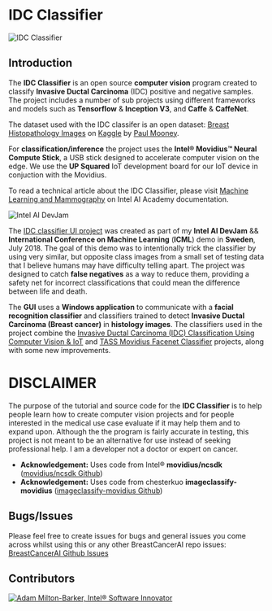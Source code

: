 # IDC Classifier

![IDC Classifier](images/IDC-Classification.jpg)

## Introduction

The **IDC Classifier** is an open source **computer vision** program created to classify **Invasive Ductal Carcinoma** (IDC) positive and negative samples. The project includes a number of sub projects using different frameworks and models such as **Tensorflow** & **Inception V3**, and **Caffe** & **CaffeNet**. 

The dataset used with the IDC classifer is an open dataset: [Breast Histopathology Images](https://www.kaggle.com/paultimothymooney/breast-histopathology-images "Breast Histopathology Images") on [Kaggle](https://www.kaggle.com "Kaggle") by [Paul Mooney](https://www.kaggle.com/paultimothymooney "Paul Mooney").

For **classification/inference** the project uses the **Intel® Movidius™ Neural Compute Stick**, a USB stick designed to accelerate computer vision on the edge. We use the **UP Squared** IoT development board for our IoT device in conjuction with the Movidius. 

To read a technical article about the IDC Classifier, please visit [Machine Learning and Mammography](https://software.intel.com/en-us/articles/machine-learning-and-mammography "Machine Learning and Mammography") on Intel AI Academy documentation.

![Intel AI DevJam](images/ICML-AI-DevJam.jpg)

The [IDC classifier UI project](https://github.com/BreastCancerAI/IDC-Classifier/tree/master/UI "IDC classifier UI project") was created as part of my **Intel AI DevJam** && **International Conference on Machine Learning** (**ICML**) demo in **Sweden**, July 2018. The goal of this demo was to intentionally trick the classifier by using very similar, but opposite class images from a small set of testing data that I believe humans may have difficulty telling apart. The project was designed to catch **false negatives** as a way to reduce them, providing a safety net for incorrect classifications that could mean the difference between life and death.

The **GUI** uses a **Windows application** to communicate with a **facial recognition classifier** and classifiers trained to detect **Invasive Ductal Carcinoma (Breast cancer)** in **histology images**. The classifiers used in the project combine the  [Invasive Ductal Carcinoma (IDC) Classification Using Computer Vision & IoT](https://github.com/iotJumpway/IoT-JumpWay-Intel-Examples/tree/master/Intel-Movidius/IDC-Classification "Invasive Ductal Carcinoma (IDC) Classification Using Computer Vision & IoT") and [TASS Movidius Facenet Classifier](https://github.com/iotJumpway/IoT-JumpWay-Intel-Examples/tree/master/Intel-Movidius/TASS/Facenet "TASS Movidius Facenet Classifier") projects, along with some new improvements.

# DISCLAIMER

The purpose of the tutorial and source code for the **IDC Classifier** is to help people learn how to create computer vision projects and for people interested in the medical use case evaluate if it may help them and to expand upon. Although the the program is fairly accurate in testing, this project is not meant to be an alternative for use instead of seeking professional help. I am a developer not a doctor or expert on cancer.

- **Acknowledgement:** Uses code from Intel® **movidius/ncsdk** ([movidius/ncsdk Github](https://github.com/movidius/ncsdk "movidius/ncsdk Github"))
- **Acknowledgement:** Uses code from chesterkuo **imageclassify-movidius** ([imageclassify-movidius Github](https://github.com/chesterkuo/imageclassify-movidius "imageclassify-movidius Github"))

## Bugs/Issues

Please feel free to create issues for bugs and general issues you come across whilst using this or any other BreastCancerAI repo issues: [BreastCancerAI Github Issues](https://github.com/BreastCancerAI/IDC-Classifier/issues "BreastCancerAI Github Issues")

## Contributors

[![Adam Milton-Barker, Intel® Software Innovator](images/Intel-Software-Innovator.jpg)](https://github.com/AdamMiltonBarker)